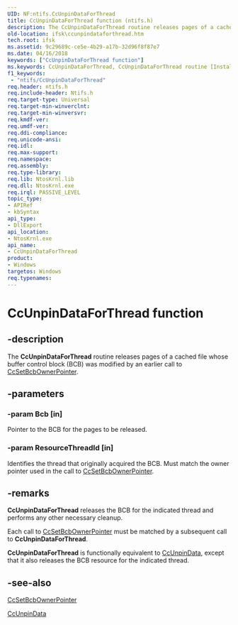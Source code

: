 ```yaml
---
UID: NF:ntifs.CcUnpinDataForThread
title: CcUnpinDataForThread function (ntifs.h)
description: The CcUnpinDataForThread routine releases pages of a cached file whose buffer control block (BCB) was modified by an earlier call to CcSetBcbOwnerPointer.
old-location: ifsk\ccunpindataforthread.htm
tech.root: ifsk
ms.assetid: 9c29689c-ce5e-4b29-a17b-32d96f8f87e7
ms.date: 04/16/2018
keywords: ["CcUnpinDataForThread function"]
ms.keywords: CcUnpinDataForThread, CcUnpinDataForThread routine [Installable File System Drivers], ccref_71102887-ef3b-44b1-8b1f-e2b07dea3392.xml, ifsk.ccunpindataforthread, ntifs/CcUnpinDataForThread
f1_keywords:
 - "ntifs/CcUnpinDataForThread"
req.header: ntifs.h
req.include-header: Ntifs.h
req.target-type: Universal
req.target-min-winverclnt: 
req.target-min-winversvr: 
req.kmdf-ver: 
req.umdf-ver: 
req.ddi-compliance: 
req.unicode-ansi: 
req.idl: 
req.max-support: 
req.namespace: 
req.assembly: 
req.type-library: 
req.lib: NtosKrnl.lib
req.dll: NtosKrnl.exe
req.irql: PASSIVE_LEVEL
topic_type:
- APIRef
- kbSyntax
api_type:
- DllExport
api_location:
- NtosKrnl.exe
api_name:
- CcUnpinDataForThread
product:
- Windows
targetos: Windows
req.typenames: 
---
```


# CcUnpinDataForThread function


## -description


The <b>CcUnpinDataForThread</b> routine releases pages of a cached file whose buffer control block (BCB) was modified by an earlier call to <a href="https://msdn.microsoft.com/library/windows/hardware/ff539207">CcSetBcbOwnerPointer</a>.


## -parameters




### -param Bcb [in]

Pointer to the BCB for the pages to be released.


### -param ResourceThreadId [in]

Identifies the thread that originally acquired the BCB. Must match the owner pointer used in the call to <a href="https://msdn.microsoft.com/library/windows/hardware/ff539207">CcSetBcbOwnerPointer</a>.


## -remarks



<b>CcUnpinDataForThread</b> releases the BCB for the indicated thread and performs any other necessary cleanup.

Each call to <a href="https://msdn.microsoft.com/library/windows/hardware/ff539207">CcSetBcbOwnerPointer</a> must be matched by a subsequent call to <b>CcUnpinDataForThread</b>.

<b>CcUnpinDataForThread</b> is functionally equivalent to <a href="https://msdn.microsoft.com/library/windows/hardware/ff539228">CcUnpinData</a>, except that it also releases the BCB resource for the indicated thread.




## -see-also




<a href="https://msdn.microsoft.com/library/windows/hardware/ff539207">CcSetBcbOwnerPointer</a>



<a href="https://msdn.microsoft.com/library/windows/hardware/ff539228">CcUnpinData</a>
 

 

